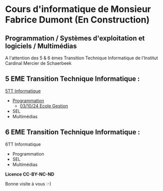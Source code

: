 # Cours d'informatique de Monsieur Fabrice Dumont (**En Construction**)

## Programmation / Systèmes d'exploitation et logiciels / Multimédias

A l'attention des 5 & 6 èmes Transition Technique Informatique de l'Institut Cardinal Mercier de Schaerbeek

## 5 EME Transition Technique Informatique :

[5TT Informatique](./cours_5tt "5TT")

- [Programmation](./cours_5tt/programmation)
  - [03/10/24 Ecole Gestion](./cours_5tt/programmation/03_10_24_ecole_gestion)
- SEL
- Multimédias

## 6 EME Transition Technique Informatique :

6TT Informatique

- Programmation
- SEL
- Multimédias

**Licence CC-BY-NC-ND**

Bonne visite à vous :-)



